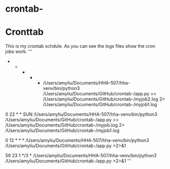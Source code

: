 # crontab-

# Cronttab
This is my crontab schdule. As you can see the logs files show the cron jobs work. 
'''
* * * * * /Users/amyliu/Documents/HHA-507/hha-venv/bin/python3 /Users/amyliu/Documents/GitHub/crontab-/app.py >> /Users/amyliu/Documents/GitHub/crontab-/myjob2.log 2> /Users/amyliu/Documents/GitHub/crontab-/myjob1.log 


0 22 * * SUN /Users/amyliu/Documents/HHA-507/hha-venv/bin/python3 /Users/amyliu/Documents/GitHub/crontab-/app.py >> /Users/amyliu/Documents/GitHub/crontab-/myjob.log 2> /Users/amyliu/Documents/GitHub/crontab-/myjob1.log 
 

0 12 * * * /Users/amyliu/Documents/HHA-507/hha-venv/bin/python3 /Users/amyliu/Documents/GitHub/crontab-/app.py >2>&1

59 23 1 */3 * /Users/amyliu/Documents/HHA-507/hha-venv/bin/python3 /Users/amyliu/Documents/GitHub/crontab-/app.py >2>&1
'''
